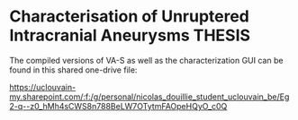 # Characterisation of Unruptered Intracranial Aneurysms THESIS


The compiled versions of VA-S as well as the characterization GUI can be found in this shared one-drive file:

https://uclouvain-my.sharepoint.com/:f:/g/personal/nicolas_douillie_student_uclouvain_be/Eg2-q--z0_hMh4sCWS8n788BeLW7OTytmFAOpeHQyO_c0Q

